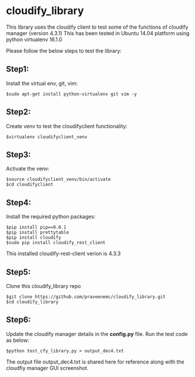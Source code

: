 # cloudify_library
This library uses the cloudify client to test some of the functions of cloudify manager (version 4.3.1)
This has been tested in Ubuntu 14.04 platform using python virtualenv 16.1.0

Please follow the below steps to test the library:

## Step1:

Install the virtual env, git, vim:
```
$sudo apt-get install python-virtualenv git vim -y
```

## Step2:
Create venv to test the cloudifyclient functionality:
```
$virtualenv cloudifyclient_venv
```

## Step3:
Activate the venv:
```
$source cloudifyclient_venv/bin/activate
$cd cloudifyclient
```

## Step4:
Install the required python packages:
```
$pip install pip==9.0.1
$pip install prettytable
$pip install cloudify
$sudo pip install cloudify_rest_client
```
This installed cloudify-rest-client verion is 4.3.3

## Step5:
Clone this cloudify_library repo
```
$git clone https://github.com/praveenemc/cloudify_library.git
$cd cloudify_library
```

## Step6:
Update the cloudify manager details in the **config.py** file.
Run the test code as below:
```
$python test_cfy_library.py > output_dec4.txt
```

The output file output_dec4.txt is shared here for reference along with the cloudfiy manager GUI screenshot. 
